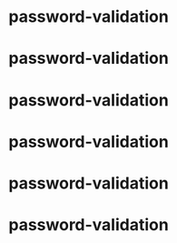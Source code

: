 # password-validation
# password-validation
# password-validation
# password-validation
# password-validation
# password-validation
